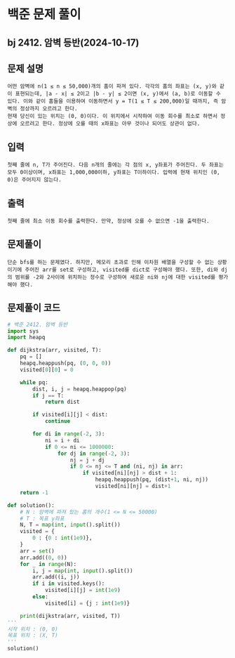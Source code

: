 # 백준 문제 풀이
## bj 2412. 암벽 등반(2024-10-17)

## 문제 설명
    어떤 암벽에 n(1 ≤ n ≤ 50,000)개의 홈이 파져 있다. 각각의 홈의 좌표는 (x, y)와 같이 표현되는데, |a - x| ≤ 2이고 |b - y| ≤ 2이면 (x, y)에서 (a, b)로 이동할 수 있다. 이와 같이 홈들을 이용하여 이동하면서 y = T(1 ≤ T ≤ 200,000)일 때까지, 즉 암벽의 정상까지 오르려고 한다.
    현재 당신이 있는 위치는 (0, 0)이다. 이 위치에서 시작하여 이동 회수를 최소로 하면서 정상에 오르려고 한다. 정상에 오를 때의 x좌표는 아무 것이나 되어도 상관이 없다.

## 입력
    첫째 줄에 n, T가 주어진다. 다음 n개의 줄에는 각 점의 x, y좌표가 주어진다. 두 좌표는 모두 0이상이며, x좌표는 1,000,000이하, y좌표는 T이하이다. 입력에 현재 위치인 (0, 0)은 주어지지 않는다.

## 출력
    첫째 줄에 최소 이동 회수를 출력한다. 만약, 정상에 오를 수 없으면 -1을 출력한다.

## 문제풀이
    단순 bfs를 하는 문제였다. 하지만, 메모리 초과로 인해 이차원 배열을 구성할 수 없는 상황이기에 주어진 arr를 set로 구성하고, visited를 dict로 구성해야 했다. 또한, di와 dj의 범위를 -2와 2사이에 위치하는 정수로 구성하여 새로운 ni와 nj에 대한 visited를 평가해야 했다.
    
## 문제풀이 코드
```python
# 백준 2412. 암벽 등반
import sys
import heapq

def dijkstra(arr, visited, T):
    pq = []
    heapq.heappush(pq, (0, 0, 0))
    visited[0][0] = 0

    while pq:
        dist, i, j = heapq.heappop(pq)
        if j == T:
            return dist

        if visited[i][j] < dist:
            continue

        for di in range(-2, 3):
            ni = i + di
            if 0 <= ni <= 1000000:
                for dj in range(-2, 3):
                    nj = j + dj
                    if 0 <= nj <= T and (ni, nj) in arr:
                        if visited[ni][nj] > dist + 1:
                            heapq.heappush(pq, (dist+1, ni, nj))
                            visited[ni][nj] = dist+1
    return -1

def solution():
    # N : 암벽에 파져 있는 홈의 개수(1 <= N <= 50000)
    # T : 목표 y좌표
    N, T = map(int, input().split())
    visited = {
        0 : {0 : int(1e9)},
    }
    arr = set()
    arr.add((0, 0))
    for _ in range(N):
        i, j = map(int, input().split())
        arr.add((i, j))
        if i in visited.keys():
            visited[i][j] = int(1e9)
        else:
            visited[i] = {j : int(1e9)}

    print(dijkstra(arr, visited, T))
'''
시작 위치 : (0, 0)
목표 위치 : (X, T)
'''
solution()
```
